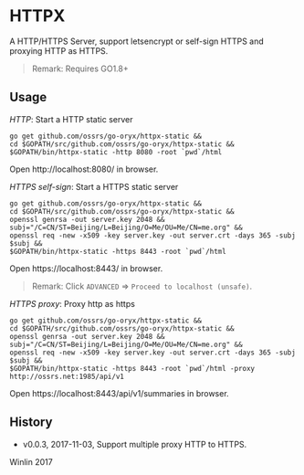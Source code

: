 # HTTPX

A HTTP/HTTPS Server, support letsencrypt or self-sign HTTPS and proxying HTTP as HTTPS.

> Remark: Requires GO1.8+

## Usage

*HTTP*: Start a HTTP static server

```
go get github.com/ossrs/go-oryx/httpx-static &&
cd $GOPATH/src/github.com/ossrs/go-oryx/httpx-static &&
$GOPATH/bin/httpx-static -http 8080 -root `pwd`/html
```

Open http://localhost:8080/ in browser.

*HTTPS self-sign*: Start a HTTPS static server

```
go get github.com/ossrs/go-oryx/httpx-static &&
cd $GOPATH/src/github.com/ossrs/go-oryx/httpx-static &&
openssl genrsa -out server.key 2048 &&
subj="/C=CN/ST=Beijing/L=Beijing/O=Me/OU=Me/CN=me.org" &&
openssl req -new -x509 -key server.key -out server.crt -days 365 -subj $subj &&
$GOPATH/bin/httpx-static -https 8443 -root `pwd`/html
```

Open https://localhost:8443/ in browser.

> Remark: Click `ADVANCED` => `Proceed to localhost (unsafe)`.

*HTTPS proxy*: Proxy http as https

```
go get github.com/ossrs/go-oryx/httpx-static &&
cd $GOPATH/src/github.com/ossrs/go-oryx/httpx-static &&
openssl genrsa -out server.key 2048 &&
subj="/C=CN/ST=Beijing/L=Beijing/O=Me/OU=Me/CN=me.org" &&
openssl req -new -x509 -key server.key -out server.crt -days 365 -subj $subj &&
$GOPATH/bin/httpx-static -https 8443 -root `pwd`/html -proxy http://ossrs.net:1985/api/v1
```

Open https://localhost:8443/api/v1/summaries in browser.

## History

* v0.0.3, 2017-11-03, Support multiple proxy HTTP to HTTPS.

Winlin 2017
